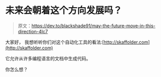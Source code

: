 # 未来会朝着这个方向发展吗？

> 原文：<https://dev.to/blackshade91/may-the-future-move-in-this-direction-4lc7>

大家好，
我想听听你们对这个自动化工具的看法:[http://skaffolder.com](http://skaffolder.com)

它允许从许多编程语言的文档中生成代码。

你怎么想？